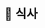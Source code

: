 # 🥘 식사

<div>

<figure><img src="../../../.gitbook/assets/제목-없음-2_0132_2022-09-02_00.29.59.png (1).png" alt=""><figcaption></figcaption></figure>

 

<figure><img src="../../../.gitbook/assets/제목-없음-2_0133_2022-09-02_00.30.02.png (1).png" alt=""><figcaption></figcaption></figure>

</div>

##

<div>

<figure><img src="../../../.gitbook/assets/제목-없음-2_0041_2022-09-02_00.20.11.png (1).png" alt=""><figcaption></figcaption></figure>

 

<figure><img src="../../../.gitbook/assets/제목-없음-2_0042_2022-09-02_00.20.15.png.png" alt=""><figcaption></figcaption></figure>

 

<figure><img src="../../../.gitbook/assets/제목-없음-2_0043_2022-09-02_00.20.18.png.png" alt=""><figcaption></figcaption></figure>

 

<figure><img src="../../../.gitbook/assets/제목-없음-2_0044_2022-09-02_00.20.22.png.png" alt=""><figcaption></figcaption></figure>

 

<figure><img src="../../../.gitbook/assets/제목-없음-2_0045_2022-09-02_00.20.25.png.png" alt=""><figcaption></figcaption></figure>

 

<figure><img src="../../../.gitbook/assets/제목-없음-2_0046_2022-09-02_00.20.29.png.png" alt=""><figcaption></figcaption></figure>

</div>

<figure><img src="../../../.gitbook/assets/제목-없음-2_0085_2022-09-02_00.23.11.png (1).png" alt=""><figcaption></figcaption></figure>

<div>

<figure><img src="../../../.gitbook/assets/제목-없음-2_0047_2022-09-02_00.20.37.png.png" alt=""><figcaption></figcaption></figure>

 

<figure><img src="../../../.gitbook/assets/제목-없음-2_0048_2022-09-02_00.20.41.png.png" alt=""><figcaption></figcaption></figure>

 

<figure><img src="../../../.gitbook/assets/제목-없음-2_0049_2022-09-02_00.20.45.png.png" alt=""><figcaption></figcaption></figure>

 

<figure><img src="../../../.gitbook/assets/제목-없음-2_0050_2022-09-02_00.20.49.png.png" alt=""><figcaption></figcaption></figure>

 

<figure><img src="../../../.gitbook/assets/제목-없음-2_0051_2022-09-02_00.20.53.png.png" alt=""><figcaption></figcaption></figure>

 

<figure><img src="../../../.gitbook/assets/제목-없음-2_0052_2022-09-02_00.20.57.png.png" alt=""><figcaption></figcaption></figure>

 

<figure><img src="../../../.gitbook/assets/제목-없음-2_0053_2022-09-02_00.21.01.png.png" alt=""><figcaption></figcaption></figure>

 

<figure><img src="../../../.gitbook/assets/제목-없음-2_0054_2022-09-02_00.21.04.png.png" alt=""><figcaption></figcaption></figure>

 

<figure><img src="../../../.gitbook/assets/제목-없음-2_0055_2022-09-02_00.21.09.png.png" alt=""><figcaption></figcaption></figure>

 

<figure><img src="../../../.gitbook/assets/제목-없음-2_0056_2022-09-02_00.21.14.png.png" alt=""><figcaption></figcaption></figure>

 

<figure><img src="../../../.gitbook/assets/제목-없음-2_0057_2022-09-02_00.21.18.png.png" alt=""><figcaption></figcaption></figure>

 

<figure><img src="../../../.gitbook/assets/제목-없음-2_0058_2022-09-02_00.21.22.png.png" alt=""><figcaption></figcaption></figure>

 

<figure><img src="../../../.gitbook/assets/제목-없음-2_0059_2022-09-02_00.21.26.png.png" alt=""><figcaption></figcaption></figure>

 

<figure><img src="../../../.gitbook/assets/제목-없음-2_0060_2022-09-02_00.21.29.png.png" alt=""><figcaption></figcaption></figure>

 

<figure><img src="../../../.gitbook/assets/제목-없음-2_0061_2022-09-02_00.21.32.png.png" alt=""><figcaption></figcaption></figure>

 

<figure><img src="../../../.gitbook/assets/제목-없음-2_0062_2022-09-02_00.21.35.png.png" alt=""><figcaption></figcaption></figure>

 

<figure><img src="../../../.gitbook/assets/제목-없음-2_0063_2022-09-02_00.21.39.png.png" alt=""><figcaption></figcaption></figure>

 

<figure><img src="../../../.gitbook/assets/제목-없음-2_0064_2022-09-02_00.21.42.png.png" alt=""><figcaption></figcaption></figure>

 

<figure><img src="../../../.gitbook/assets/제목-없음-2_0065_2022-09-02_00.21.45.png.png" alt=""><figcaption></figcaption></figure>

 

<figure><img src="../../../.gitbook/assets/제목-없음-2_0066_2022-09-02_00.21.49.png.png" alt=""><figcaption></figcaption></figure>

 

<figure><img src="../../../.gitbook/assets/제목-없음-2_0067_2022-09-02_00.21.54.png.png" alt=""><figcaption></figcaption></figure>

 

<figure><img src="../../../.gitbook/assets/제목-없음-2_0068_2022-09-02_00.21.57.png.png" alt=""><figcaption></figcaption></figure>

 

<figure><img src="../../../.gitbook/assets/제목-없음-2_0069_2022-09-02_00.22.00.png.png" alt=""><figcaption></figcaption></figure>

 

<figure><img src="../../../.gitbook/assets/제목-없음-2_0070_2022-09-02_00.22.03.png.png" alt=""><figcaption></figcaption></figure>

 

<figure><img src="../../../.gitbook/assets/제목-없음-2_0071_2022-09-02_00.22.06.png.png" alt=""><figcaption></figcaption></figure>

 

<figure><img src="../../../.gitbook/assets/제목-없음-2_0072_2022-09-02_00.22.09.png.png" alt=""><figcaption></figcaption></figure>

 

<figure><img src="../../../.gitbook/assets/제목-없음-2_0073_2022-09-02_00.22.13.png.png" alt=""><figcaption></figcaption></figure>

 

<figure><img src="../../../.gitbook/assets/제목-없음-2_0074_2022-09-02_00.22.18.png.png" alt=""><figcaption></figcaption></figure>

 

<figure><img src="../../../.gitbook/assets/제목-없음-2_0075_2022-09-02_00.22.23.png.png" alt=""><figcaption></figcaption></figure>

 

<figure><img src="../../../.gitbook/assets/제목-없음-2_0076_2022-09-02_00.22.29.png.png" alt=""><figcaption></figcaption></figure>

 

<figure><img src="../../../.gitbook/assets/제목-없음-2_0077_2022-09-02_00.22.33.png.png" alt=""><figcaption></figcaption></figure>

 

<figure><img src="../../../.gitbook/assets/제목-없음-2_0078_2022-09-02_00.22.38.png.png" alt=""><figcaption></figcaption></figure>

 

<figure><img src="../../../.gitbook/assets/제목-없음-2_0079_2022-09-02_00.22.41.png.png" alt=""><figcaption></figcaption></figure>

 

<figure><img src="../../../.gitbook/assets/제목-없음-2_0080_2022-09-02_00.22.45.png.png" alt=""><figcaption></figcaption></figure>

 

<figure><img src="../../../.gitbook/assets/제목-없음-2_0081_2022-09-02_00.22.48.png.png" alt=""><figcaption></figcaption></figure>

 

<figure><img src="../../../.gitbook/assets/제목-없음-2_0082_2022-09-02_00.22.53.png.png" alt=""><figcaption></figcaption></figure>

 

<figure><img src="../../../.gitbook/assets/제목-없음-2_0083_2022-09-02_00.22.58.png.png" alt=""><figcaption></figcaption></figure>

 

<figure><img src="../../../.gitbook/assets/제목-없음-2_0084_2022-09-02_00.23.02.png.png" alt=""><figcaption></figcaption></figure>

 

<figure><img src="../../../.gitbook/assets/제목-없음-2_0086_2022-09-02_00.23.25.png.png" alt=""><figcaption></figcaption></figure>

 

<figure><img src="../../../.gitbook/assets/제목-없음-2_0087_2022-09-02_00.24.31.png.png" alt=""><figcaption></figcaption></figure>

 

<figure><img src="../../../.gitbook/assets/제목-없음-2_0088_2022-09-02_00.24.35.png.png" alt=""><figcaption></figcaption></figure>

 

<figure><img src="../../../.gitbook/assets/제목-없음-2_0089_2022-09-02_00.24.39.png.png" alt=""><figcaption></figcaption></figure>

 

<figure><img src="../../../.gitbook/assets/제목-없음-2_0090_2022-09-02_00.24.42.png.png" alt=""><figcaption></figcaption></figure>

 

<figure><img src="../../../.gitbook/assets/제목-없음-2_0091_2022-09-02_00.24.45.png.png" alt=""><figcaption></figcaption></figure>

 

<figure><img src="../../../.gitbook/assets/제목-없음-2_0092_2022-09-02_00.25.03.png.png" alt=""><figcaption></figcaption></figure>

 

<figure><img src="../../../.gitbook/assets/제목-없음-2_0093_2022-09-02_00.25.07.png.png" alt=""><figcaption></figcaption></figure>

 

<figure><img src="../../../.gitbook/assets/제목-없음-2_0094_2022-09-02_00.25.11.png.png" alt=""><figcaption></figcaption></figure>

 

<figure><img src="../../../.gitbook/assets/제목-없음-2_0095_2022-09-02_00.25.15.png.png" alt=""><figcaption></figcaption></figure>

 

<figure><img src="../../../.gitbook/assets/제목-없음-2_0096_2022-09-02_00.25.22.png.png" alt=""><figcaption></figcaption></figure>

 

<figure><img src="../../../.gitbook/assets/제목-없음-2_0097_2022-09-02_00.25.27.png.png" alt=""><figcaption></figcaption></figure>

 

<figure><img src="../../../.gitbook/assets/제목-없음-2_0098_2022-09-02_00.25.34.png.png" alt=""><figcaption></figcaption></figure>

 

<figure><img src="../../../.gitbook/assets/제목-없음-2_0099_2022-09-02_00.25.44.png.png" alt=""><figcaption></figcaption></figure>

 

<figure><img src="../../../.gitbook/assets/제목-없음-2_0100_2022-09-02_00.26.14.png.png" alt=""><figcaption></figcaption></figure>

 

<figure><img src="../../../.gitbook/assets/제목-없음-2_0101_2022-09-02_00.27.00.png.png" alt=""><figcaption></figcaption></figure>

 

<figure><img src="../../../.gitbook/assets/제목-없음-2_0102_2022-09-02_00.27.04.png.png" alt=""><figcaption></figcaption></figure>

 

<figure><img src="../../../.gitbook/assets/제목-없음-2_0103_2022-09-02_00.27.08.png.png" alt=""><figcaption></figcaption></figure>

 

<figure><img src="../../../.gitbook/assets/제목-없음-2_0104_2022-09-02_00.27.11.png.png" alt=""><figcaption></figcaption></figure>

 

<figure><img src="../../../.gitbook/assets/제목-없음-2_0105_2022-09-02_00.27.36.png.png" alt=""><figcaption></figcaption></figure>

 

<figure><img src="../../../.gitbook/assets/제목-없음-2_0106_2022-09-02_00.27.42.png.png" alt=""><figcaption></figcaption></figure>

 

<figure><img src="../../../.gitbook/assets/제목-없음-2_0107_2022-09-02_00.27.44.png.png" alt=""><figcaption></figcaption></figure>

 

<figure><img src="../../../.gitbook/assets/제목-없음-2_0108_2022-09-02_00.27.47.png.png" alt=""><figcaption></figcaption></figure>

 

<figure><img src="../../../.gitbook/assets/제목-없음-2_0109_2022-09-02_00.27.51.png.png" alt=""><figcaption></figcaption></figure>

 

<figure><img src="../../../.gitbook/assets/제목-없음-2_0110_2022-09-02_00.27.54.png.png" alt=""><figcaption></figcaption></figure>

 

<figure><img src="../../../.gitbook/assets/제목-없음-2_0111_2022-09-02_00.27.58.png.png" alt=""><figcaption></figcaption></figure>

 

<figure><img src="../../../.gitbook/assets/제목-없음-2_0112_2022-09-02_00.28.03.png.png" alt=""><figcaption></figcaption></figure>

 

<figure><img src="../../../.gitbook/assets/제목-없음-2_0113_2022-09-02_00.28.07.png.png" alt=""><figcaption></figcaption></figure>

 

<figure><img src="../../../.gitbook/assets/제목-없음-2_0114_2022-09-02_00.28.11.png.png" alt=""><figcaption></figcaption></figure>

 

<figure><img src="../../../.gitbook/assets/제목-없음-2_0115_2022-09-02_00.28.14.png.png" alt=""><figcaption></figcaption></figure>

 

<figure><img src="../../../.gitbook/assets/제목-없음-2_0116_2022-09-02_00.28.17.png.png" alt=""><figcaption></figcaption></figure>

 

<figure><img src="../../../.gitbook/assets/제목-없음-2_0117_2022-09-02_00.28.22.png.png" alt=""><figcaption></figcaption></figure>

 

<figure><img src="../../../.gitbook/assets/제목-없음-2_0118_2022-09-02_00.28.25.png.png" alt=""><figcaption></figcaption></figure>

 

<figure><img src="../../../.gitbook/assets/제목-없음-2_0119_2022-09-02_00.28.28.png.png" alt=""><figcaption></figcaption></figure>

 

<figure><img src="../../../.gitbook/assets/제목-없음-2_0120_2022-09-02_00.28.34.png.png" alt=""><figcaption></figcaption></figure>

 

<figure><img src="../../../.gitbook/assets/제목-없음-2_0121_2022-09-02_00.28.38.png.png" alt=""><figcaption></figcaption></figure>

 

<figure><img src="../../../.gitbook/assets/제목-없음-2_0122_2022-09-02_00.28.41.png.png" alt=""><figcaption></figcaption></figure>

 

<figure><img src="../../../.gitbook/assets/제목-없음-2_0123_2022-09-02_00.28.44.png.png" alt=""><figcaption></figcaption></figure>

 

<figure><img src="../../../.gitbook/assets/제목-없음-2_0124_2022-09-02_00.28.47.png.png" alt=""><figcaption></figcaption></figure>

 

<figure><img src="../../../.gitbook/assets/제목-없음-2_0125_2022-09-02_00.28.50.png.png" alt=""><figcaption></figcaption></figure>

 

<figure><img src="../../../.gitbook/assets/제목-없음-2_0126_2022-09-02_00.28.53.png.png" alt=""><figcaption></figcaption></figure>

 

<figure><img src="../../../.gitbook/assets/제목-없음-2_0127_2022-09-02_00.28.57.png.png" alt=""><figcaption></figcaption></figure>

 

<figure><img src="../../../.gitbook/assets/제목-없음-2_0128_2022-09-02_00.29.01.png.png" alt=""><figcaption></figcaption></figure>

 

<figure><img src="../../../.gitbook/assets/제목-없음-2_0129_2022-09-02_00.29.05.png.png" alt=""><figcaption></figcaption></figure>

 

<figure><img src="../../../.gitbook/assets/제목-없음-2_0130_2022-09-02_00.29.09.png.png" alt=""><figcaption></figcaption></figure>

 

<figure><img src="../../../.gitbook/assets/제목-없음-2_0131_2022-09-02_00.29.13.png.png" alt=""><figcaption></figcaption></figure>

</div>

